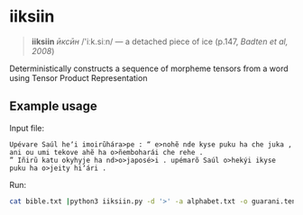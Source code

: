 # iiksiin

> **iiksiin** *ӣксӣн* /'iːk.siːn/ — a detached piece of ice (p.147, *Badten et al, 2008*)

Deterministically constructs a sequence of morpheme tensors from a word using Tensor Product Representation

## Example usage

Input file:
```
Upévare Saúl heʼi imoirũhára>pe : “ e>nohẽ nde kyse puku ha che juka , ani ou umi tekove ahẽ ha o>ñemboharái che rehe . 
” Iñirũ katu okyhyje ha nd>o>japosé>i . upémarõ Saúl o>hekýi ikyse puku ha o>jeity hiʼári . 
```
Run:
```bash
cat bible.txt |python3 iiksiin.py -d '>' -a alphabet.txt -o guarani.tensors

```
